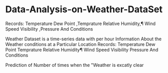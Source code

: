 # Data-Analysis-on-Weather-DataSet
Records: Temperature Dew Point ,Temprature Relative Humidity,¶ Wind Speed Visibility ,Pressure And Conditions

Weather Dataset is a time-series data with per hour Information
About the Weather conditions at a Particular Location
Records:
Temperature
Dew Point Temprature
Relative Humidity¶
Wind Speed
Visibility
Pressure And Conditions

Prediction of Number of times when the "Weather is excatly clear


